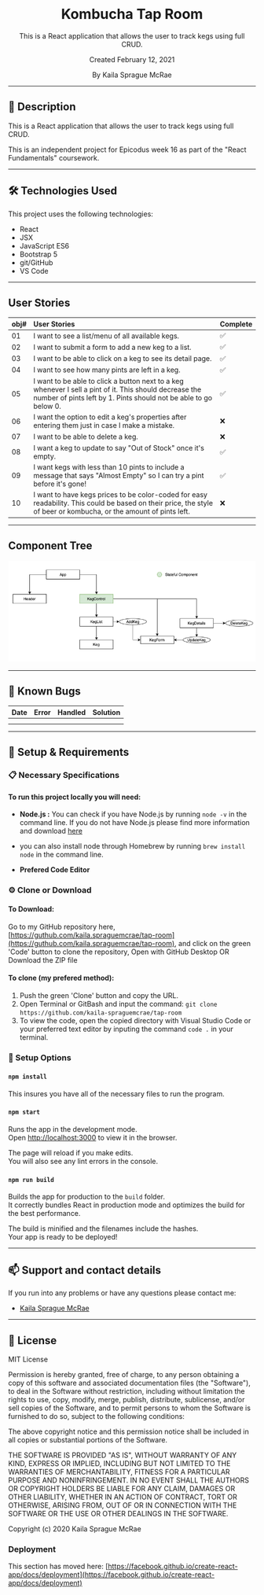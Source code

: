 <br>
<h1 align = "center">
  <b> Kombucha Tap Room </b>
</h1>

<p align = "center">
  This is a React application that allows the user to track kegs using full CRUD.  

</p>
<p align = "center"> Created February 12, 2021 </p>

<p align = "center">
  By Kaila Sprague McRae
</p>

--------------------

## 📖  Description

This is a React application that allows the user to track kegs using full CRUD.  

This is an independent project for Epicodus week 16 as part of the "React Fundamentals" coursework. 

--------------------

## 🛠️ Technologies Used

This project uses the following technologies:

- React
- JSX
- JavaScript ES6
- Bootstrap 5
- git/GitHub
- VS Code

-------------------

## User Stories

| obj# | User Stories | Complete |
| :------------- | :------------- | :------------- |
| 01 | I want to see a list/menu of all available kegs. | ✅ |
| 02 | I want to submit a form to add a new keg to a list. | ✅ |
| 03 | I want to be able to click on a keg to see its detail page. | ✅ |
| 04 | I want to see how many pints are left in a keg. | ✅ |
| 05 | I want to be able to click a button next to a keg whenever I sell a pint of it. This should decrease the number of pints left by 1. Pints should not be able to go below 0. | ✅ |
| 06 | I want the option to edit a keg's properties after entering them just in case I make a mistake. | ❌ |
| 07 | I want to be able to delete a keg. | ❌ |
| 08 | I want a keg to update to say "Out of Stock" once it's empty. | ✅ |
| 09 | I want kegs with less than 10 pints to include a message that says "Almost Empty" so I can try a pint before it's gone! | ✅ |
| 10 | I want to have kegs prices to be color-coded for easy readability. This could be based on their price, the style of beer or kombucha, or the amount of pints left. | ❌ |
 
-------------------

## Component Tree

![Component Tree for tap-room project](./readmeAssets/img/component-tree.png)

-------------------

## 🐛 Known Bugs

| Date | Error | Handled | Solution |
| :------------- | :------------- | :------------- | :------------- |
|  |  | |  |
|  |   | |  |

-------------------

## 🔧 Setup & Requirements

### 📋 Necessary Specifications

#### To run this project locally you will need:

- **Node.js :** You can check if you have Node.js by running `node -v` in the command line. If you do not have Node.js please find more information and download [here](https://nodejs.org/en/)
* you can also install node through Homebrew by running `brew install node` in the command line.
- **Prefered Code Editor**

### ⚙️ Clone or Download

#### To Download:

Go to my GitHub repository here, [https://guthub.com/kaila.spraguemcrae/tap-room](https://guthub.com/kaila.spraguemcrae/tap-room), and click on the green 'Code' button to clone the repository, Open with GitHub Desktop OR Download the ZIP file

#### To clone (my prefered method):

1. Push the green 'Clone' button and copy the URL.
2. Open Terminal or GitBash and input the command: `git clone https://github.com/kaila-spraguemcrae/tap-room`
3. To view the code, open the copied directory with Visual Studio Code or your preferred text editor by inputing the command `code .` in your terminal.

### 🧰  Setup Options

#### `npm install` 

This insures you have all of the necessary files to run the program.

#### `npm start`

Runs the app in the development mode.\
Open [http://localhost:3000](http://localhost:3000) to view it in the browser.

The page will reload if you make edits.\
You will also see any lint errors in the console.

#### `npm run build`

Builds the app for production to the `build` folder.\
It correctly bundles React in production mode and optimizes the build for the best performance.

The build is minified and the filenames include the hashes.\
Your app is ready to be deployed!

--------------------------

## 📫 Support and contact details

If you run into any problems or have any questions please contact me:
- [Kaila Sprague McRae](mailto:kaila.sprague@icloud.com)

---------------------------

## 📘 License

MIT License

Permission is hereby granted, free of charge, to any person obtaining a copy
of this software and associated documentation files (the "Software"), to deal
in the Software without restriction, including without limitation the rights
to use, copy, modify, merge, publish, distribute, sublicense, and/or sell
copies of the Software, and to permit persons to whom the Software is
furnished to do so, subject to the following conditions:

The above copyright notice and this permission notice shall be included in all
copies or substantial portions of the Software.

THE SOFTWARE IS PROVIDED "AS IS", WITHOUT WARRANTY OF ANY KIND, EXPRESS OR
IMPLIED, INCLUDING BUT NOT LIMITED TO THE WARRANTIES OF MERCHANTABILITY,
FITNESS FOR A PARTICULAR PURPOSE AND NONINFRINGEMENT. IN NO EVENT SHALL THE
AUTHORS OR COPYRIGHT HOLDERS BE LIABLE FOR ANY CLAIM, DAMAGES OR OTHER
LIABILITY, WHETHER IN AN ACTION OF CONTRACT, TORT OR OTHERWISE, ARISING FROM,
OUT OF OR IN CONNECTION WITH THE SOFTWARE OR THE USE OR OTHER DEALINGS IN THE
SOFTWARE.

Copyright (c) 2020 Kaila Sprague McRae








### Deployment

This section has moved here: [https://facebook.github.io/create-react-app/docs/deployment](https://facebook.github.io/create-react-app/docs/deployment)


